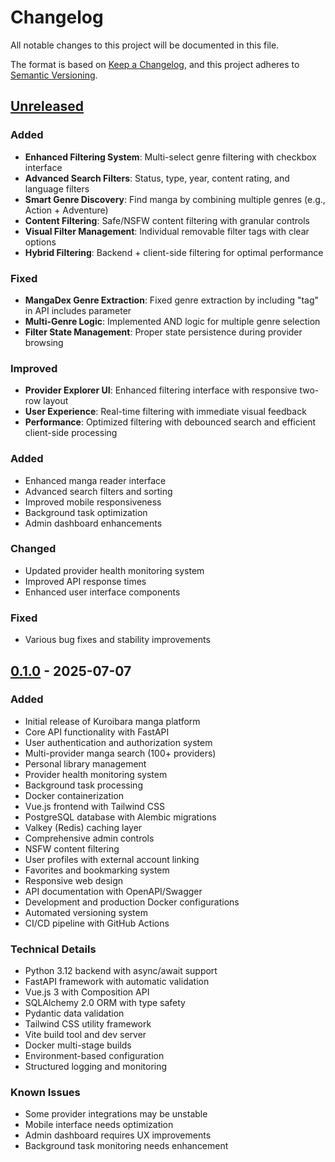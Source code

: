 # Changelog

All notable changes to this project will be documented in this file.

The format is based on [Keep a Changelog](https://keepachangelog.com/en/1.0.0/),
and this project adheres to [Semantic Versioning](https://semver.org/spec/v2.0.0.html).

## [Unreleased]

### Added
- **Enhanced Filtering System**: Multi-select genre filtering with checkbox interface
- **Advanced Search Filters**: Status, type, year, content rating, and language filters
- **Smart Genre Discovery**: Find manga by combining multiple genres (e.g., Action + Adventure)
- **Content Filtering**: Safe/NSFW content filtering with granular controls
- **Visual Filter Management**: Individual removable filter tags with clear options
- **Hybrid Filtering**: Backend + client-side filtering for optimal performance

### Fixed
- **MangaDex Genre Extraction**: Fixed genre extraction by including "tag" in API includes parameter
- **Multi-Genre Logic**: Implemented AND logic for multiple genre selection
- **Filter State Management**: Proper state persistence during provider browsing

### Improved
- **Provider Explorer UI**: Enhanced filtering interface with responsive two-row layout
- **User Experience**: Real-time filtering with immediate visual feedback
- **Performance**: Optimized filtering with debounced search and efficient client-side processing

### Added
- Enhanced manga reader interface
- Advanced search filters and sorting
- Improved mobile responsiveness
- Background task optimization
- Admin dashboard enhancements

### Changed
- Updated provider health monitoring system
- Improved API response times
- Enhanced user interface components

### Fixed
- Various bug fixes and stability improvements

## [0.1.0] - 2025-07-07

### Added
- Initial release of Kuroibara manga platform
- Core API functionality with FastAPI
- User authentication and authorization system
- Multi-provider manga search (100+ providers)
- Personal library management
- Provider health monitoring system
- Background task processing
- Docker containerization
- Vue.js frontend with Tailwind CSS
- PostgreSQL database with Alembic migrations
- Valkey (Redis) caching layer
- Comprehensive admin controls
- NSFW content filtering
- User profiles with external account linking
- Favorites and bookmarking system
- Responsive web design
- API documentation with OpenAPI/Swagger
- Development and production Docker configurations
- Automated versioning system
- CI/CD pipeline with GitHub Actions

### Technical Details
- Python 3.12 backend with async/await support
- FastAPI framework with automatic validation
- Vue.js 3 with Composition API
- SQLAlchemy 2.0 ORM with type safety
- Pydantic data validation
- Tailwind CSS utility framework
- Vite build tool and dev server
- Docker multi-stage builds
- Environment-based configuration
- Structured logging and monitoring

### Known Issues
- Some provider integrations may be unstable
- Mobile interface needs optimization
- Admin dashboard requires UX improvements
- Background task monitoring needs enhancement

[Unreleased]: https://github.com/Futs/kuroibara/compare/v0.1.0...HEAD
[0.1.0]: https://github.com/Futs/kuroibara/releases/tag/v0.1.0
